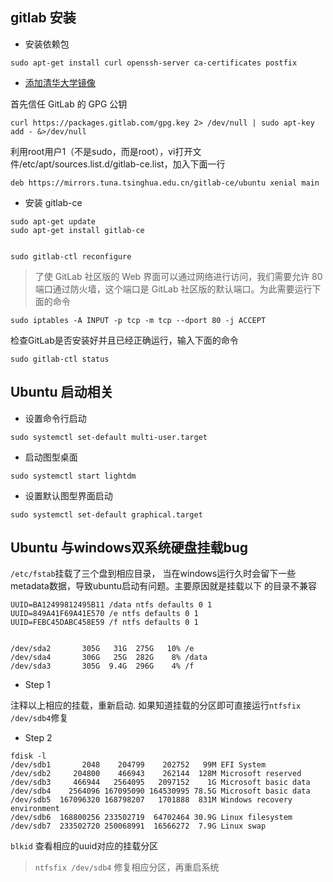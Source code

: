 
## gitlab 安装

* 安装依赖包
```
sudo apt-get install curl openssh-server ca-certificates postfix
```

* [添加清华大学镜像](https://mirror.tuna.tsinghua.edu.cn/help/gitlab-ce/)

首先信任 GitLab 的 GPG 公钥

```
curl https://packages.gitlab.com/gpg.key 2> /dev/null | sudo apt-key add - &>/dev/null

```

利用root用户1（不是sudo，而是root），vi打开文件/etc/apt/sources.list.d/gitlab-ce.list，加入下面一行

```
deb https://mirrors.tuna.tsinghua.edu.cn/gitlab-ce/ubuntu xenial main
```

* 安装 gitlab-ce

```
sudo apt-get update
sudo apt-get install gitlab-ce


sudo gitlab-ctl reconfigure
```

> 了使 GitLab 社区版的 Web 界面可以通过网络进行访问，我们需要允许 80 端口通过防火墙，这个端口是 GitLab 社区版的默认端口。为此需要运行下面的命令

```
sudo iptables -A INPUT -p tcp -m tcp --dport 80 -j ACCEPT
```

检查GitLab是否安装好并且已经正确运行，输入下面的命令

```
sudo gitlab-ctl status
```


## Ubuntu 启动相关

* 设置命令行启动

```
sudo systemctl set-default multi-user.target

```

* 启动图型桌面
```
sudo systemctl start lightdm
```

* 设置默认图型界面启动

```
sudo systemctl set-default graphical.target
```


## Ubuntu 与windows双系统硬盘挂载bug

`/etc/fstab`挂载了三个盘到相应目录， 当在windows运行久时会留下一些metadata数据，导致ubuntu启动有问题。主要原因就是挂载以下
的目录不兼容

```
UUID=BA12499812495B11 /data ntfs defaults 0 1
UUID=849A41F69A41E570 /e ntfs defaults 0 1
UUID=FEBC45DABC458E59 /f ntfs defaults 0 1


/dev/sda2       305G   31G  275G   10% /e
/dev/sda4       306G   25G  282G    8% /data
/dev/sda3       305G  9.4G  296G    4% /f

```
* Step 1

注释以上相应的挂载，重新启动. 如果知道挂载的分区即可直接运行`ntfsfix /dev/sdb4`修复

* Step 2

```
fdisk -l
/dev/sdb1       2048    204799    202752   99M EFI System
/dev/sdb2     204800    466943    262144  128M Microsoft reserved
/dev/sdb3     466944   2564095   2097152    1G Microsoft basic data
/dev/sdb4    2564096 167095090 164530995 78.5G Microsoft basic data
/dev/sdb5  167096320 168798207   1701888  831M Windows recovery environment
/dev/sdb6  168800256 233502719  64702464 30.9G Linux filesystem
/dev/sdb7  233502720 250068991  16566272  7.9G Linux swap

```

`blkid` 查看相应的uuid对应的挂载分区

> `ntfsfix /dev/sdb4` 修复相应分区，再重启系统